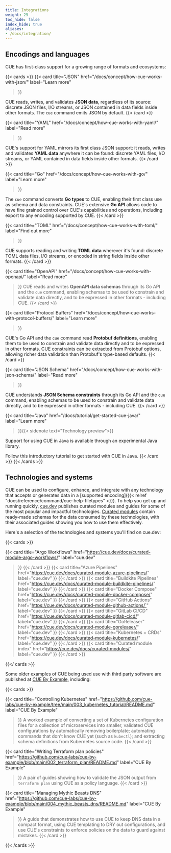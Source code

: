 ```yaml
---
title: Integrations
weight: 25
toc_hide: false
index_hide: true
aliases:
- /docs/integration/
---
```


## Encodings and languages

CUE has first-class support for a growing range of formats and ecosystems:

{{< cards >}}
{{< card
    title="JSON"
    href="/docs/concept/how-cue-works-with-json/"
    label="Learn more"
 >}}

CUE reads, writes, and validates **JSON data**, regardless of its source:
discrete JSON files, I/O streams, or JSON contained in data fields inside
other formats. The `cue` command emits JSON by default.
{{< /card >}}

{{< card
    title="YAML"
    href="/docs/concept/how-cue-works-with-yaml/"
    label="Read more"
>}}

CUE's support for YAML mirrors its first class JSON support: it reads, writes
and validates **YAML data** anywhere it can be found: discrete YAML files, I/O
streams, or YAML contained in data fields inside other formats.
{{< /card >}}

{{< card
    title="Go"
    href="/docs/concept/how-cue-works-with-go/"
    label="Learn more"
>}}

The `cue` command converts **Go types** to CUE, enabling their first class use as
schema and data constraints. CUE's extensive **Go API** allows code to have
fine grained control over CUE's capabilities and operations, including
export to any encoding supported by CUE.
{{< /card >}}

{{< card
    title="TOML"
    href="/docs/concept/how-cue-works-with-toml/"
    label="Find out more"
>}}

CUE supports reading and writing **TOML data** wherever it's found: discrete
TOML data files, I/O streams, or encoded in string fields inside other formats.
{{< /card >}}

{{< card
    title="OpenAPI"
    href="/docs/concept/how-cue-works-with-openapi/"
    label="Read more"
>}}
CUE reads and writes **OpenAPI data schemas** through its Go API and the `cue`
command, enabling schemas to be used to constrain and validate data directly,
and to be expressed in other formats - including CUE.
{{< /card >}}

{{< card
    title="Protocol Buffers"
    href="/docs/concept/how-cue-works-with-protocol-buffers/"
    label="Learn more"
>}}

CUE's Go API and the `cue` command read **Protobuf definitions**, enabling them
to be used to constrain and validate data directly and to be expressed in other
formats. CUE constraints can be extracted from Protobuf options, allowing
richer data validation than Protobuf's type-based defaults.
{{< /card >}}

{{< card
    title="JSON Schema"
    href="/docs/concept/how-cue-works-with-json-schema/"
    label="Read more"
>}}

CUE understands **JSON Schema constraints** through its Go API and the `cue`
command, enabling schemas to be used to constrain and validate data directly,
and to be expressed in other formats - including CUE.
{{< /card >}}

{{< card
    title="Java"
    href="/docs/tutorial/get-started-cue-java/"
    label="Learn more"
>}}{{< sidenote text="Technology preview">}}

Support for using CUE in Java is available through an experimental Java library.

Follow this introductory tutorial to get started with CUE in Java.
{{< /card >}}
{{< /cards >}}

## Technologies and systems

CUE can be used to configure, enhance, and integrate with any technology that
accepts or generates data in a
[supported encoding]({{< relref "docs/reference/command/cue-help-filetypes" >}}).
To help you get up and running quickly,
[cue.dev](https://cue.dev)
publishes curated modules and guides for some of the most popular and impactful technologies.
[Curated modules](https://cue.dev/docs/curated-modules/)
contain ready-made schemas for the data consumed by these technologies,
with their associated guides showing you how to use them effectively.

Here's a selection of the technologies and systems you'll find on cue.dev:

{{< cards >}}

{{< card
    title="Argo Workflows"
    href="https://cue.dev/docs/curated-module-argo-workflows/"
    label="cue.dev"
>}}
{{< /card >}}
{{< card
    title="Azure Pipelines"
    href="https://cue.dev/docs/curated-module-azure-pipelines/"
    label="cue.dev"
>}}
{{< /card >}}
{{< card
    title="Buildkite Pipelines"
    href="https://cue.dev/docs/curated-module-buildkite-pipelines/"
    label="cue.dev"
>}}
{{< /card >}}
{{< card
    title="Docker Compose"
    href="https://cue.dev/docs/curated-module-docker-compose/"
    label="cue.dev"
>}}
{{< /card >}}
{{< card
    title="GitHub Actions"
    href="https://cue.dev/docs/curated-module-github-actions/`"
    label="cue.dev"
>}}
{{< /card >}}
{{< card
    title="GitLab CI/CD"
    href="https://cue.dev/docs/curated-module-gitlab-cicd/"
    label="cue.dev"
>}}
{{< /card >}}
{{< card
    title="GoReleaser"
    href="https://cue.dev/docs/curated-module-goreleaser/"
    label="cue.dev"
>}}
{{< /card >}}
{{< card
    title="Kubernetes + CRDs"
    href="https://cue.dev/docs/curated-module-kubernetes/"
    label="cue.dev"
>}}
{{< /card >}}
{{< card
    title="Curated module index"
    href="https://cue.dev/docs/curated-modules/"
    label="cue.dev"
>}}
{{< /card >}}

{{</ cards >}}

Some older examples of CUE being used use with third party software are
published at [CUE By Example](https://github.com/cue-labs/cue-by-example/),
including:

{{< cards >}}

{{< card
    title="Controlling Kubernetes"
    href="https://github.com/cue-labs/cue-by-example/tree/main/003_kubernetes_tutorial/README.md"
    label="CUE By Example"
>}}
A worked example of converting a set of Kubernetes configuration files
for a collection of microservices into smaller, validated CUE configurations by
automatically removing boilerplate;
automating commands that don't know CUE yet (such as `kubectl`);
and extracting schema definitions from Kubernetes source code.
{{< /card >}}

{{< card
    title="Writing Terraform plan policies"
    href="https://github.com/cue-labs/cue-by-example/blob/main/002_terraform_plan/README.md"
    label="CUE By Example"
>}}
A pair of guides showing how to validate the JSON output from `terraform plan`
using CUE as a policy language.
{{< /card >}}

{{< card
    title="Managing Mythic Beasts DNS"
    href="https://github.com/cue-labs/cue-by-example/blob/main/004_mythic_beasts_dns/README.md"
    label="CUE By Example"
>}}
A guide that demonstrates how to use CUE to keep DNS data in a compact format,
using CUE templating to DRY out configurations, and use CUE's constraints to
enforce policies on the data to guard against mistakes.
{{< /card >}}

{{< /cards >}}
